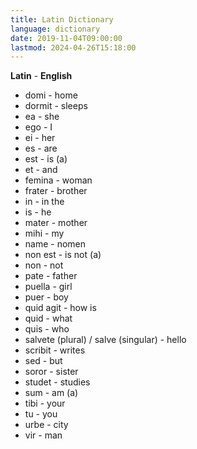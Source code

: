 ```yaml
---
title: Latin Dictionary
language: dictionary
date: 2019-11-04T09:00:00
lastmod: 2024-04-26T15:18:00
---
```


**Latin** - **English**
* domi - home
* dormit - sleeps
* ea - she
* ego - I
* ei - her
* es - are
* est - is (a)
* et - and
* femina - woman
* frater - brother
* in - in the
* is - he
* mater - mother
* mihi - my
* name - nomen
* non est - is not (a)
* non - not
* pate - father
* puella - girl
* puer - boy
* quid agit - how is
* quid - what
* quis - who
* salvete (plural) / salve (singular) - hello
* scribit - writes
* sed - but
* soror - sister
* studet - studies
* sum - am (a)
* tibi - your
* tu - you
* urbe - city
* vir - man